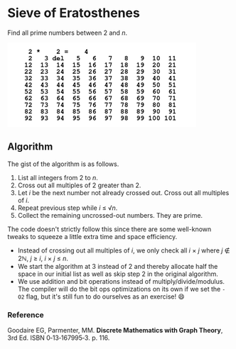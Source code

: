 Sieve of Eratosthenes
=====================

Find all prime numbers between 2 and _n_.

![demo](animate/demo.gif)

## Algorithm

The gist of the algorithm is as follows.

1. List all integers from 2 to _n_.
1. Cross out all multiples of 2 greater than 2.
1. Let _i_ be the next number not already crossed out. Cross out all multiples of  _i_.
1. Repeat previous step while _i_ &le; &Sqrt;_n_.
1. Collect the remaining uncrossed-out numbers. They are prime.

The code doesn't strictly follow this since there are some well-known tweaks to
squeeze a little extra time and space efficiency.

- Instead of crossing out all multiples of _i_, we only check all _i_
  &times; _j_ where _j_ &notin; 2&naturals;, _j_ &ge; _i_, _i_ &times; _j_ &le; _n_.
- We start the algorithm at 3 instead of 2 and thereby allocate half the space
  in our initial list as well as skip step 2 in the original algorithm.
- We use addition and bit operations instead of multiply/divide/modulus. The
  compiler will do the bit ops optimizations on its own if we set the `-O2` flag,
  but it's still fun to do ourselves as an exercise! &#x1F604; <!-- laughing emoji -->

### Reference

Goodaire EG, Parmenter, MM.
**Discrete Mathematics with Graph Theory**, 3rd Ed.
ISBN&nbsp;0&#8209;13&#8209;167995&#8209;3.
p. 116.
